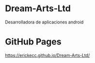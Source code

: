 # Dream-Arts-Ltd
  Desarrolladora de aplicaciones android
# GitHub Pages
https://erickecc.github.io/Dream-Arts-Ltd/